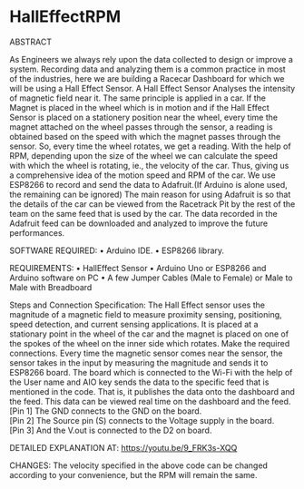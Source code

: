 # HallEffectRPM

ABSTRACT 
 
As Engineers we always rely upon the data collected to design or improve a system. Recording data and analyzing them is a common practice in most of the industries, here we are building a Racecar Dashboard for which we will be using a Hall Effect Sensor. A Hall Effect Sensor Analyses the intensity of magnetic field near it. The same principle is applied in a car. If the Magnet is placed in the wheel which is in motion and if the Hall Effect Sensor is placed on a stationery position near the wheel, every time the magnet attached on the wheel passes through the sensor, a reading is obtained based on the speed with which the magnet passes through the sensor. So, every time the wheel rotates, we get a reading. With the help of RPM, depending upon the size of the wheel we can calculate the speed with which the wheel is rotating, ie., the velocity of the car. Thus, giving us a comprehensive idea of the motion speed and RPM of the car. We use ESP8266 to record and send the data to Adafruit.(If Arduino is alone used, the remaining can be ignored) The main reason for using Adafruit is so that the details of the car can be viewed from the Racetrack Pit by the rest of the team on the same feed that is used by the car. The data recorded in the Adafruit feed can be downloaded and analyzed to improve the future performances.  
 
 
SOFTWARE REQUIRED: • Arduino IDE. • ESP8266 library. 

REQUIREMENTS:
• HallEffect Sensor
• Arduino Uno or ESP8266 and Arduino software on PC 
• A few Jumper Cables (Male to Female) 
   or Male to Male with Breadboard
   
Steps and Connection Specification:
The Hall Effect sensor uses the magnitude of a magnetic field to measure proximity sensing, positioning, speed detection, and current sensing applications.  It is placed at a stationary point in the wheel of the car and the magnet is placed on one of the spokes of the wheel on the inner side which rotates. 
Make the required connections. Every time the magnetic sensor comes near the sensor, the sensor takes in the input by measuring the magnitude and sends it to ESP8266 board. 
The board which is connected to the Wi-Fi with the help of the User name and AIO key sends the data to the specific feed that is mentioned in the code. That is, it publishes the data onto the dashboard and the feed. 
This data can be viewed real time on the dashboard and the feed. 
[Pin 1] The GND connects to the GND on the board.  
[Pin 2] The Source pin (S) connects to the Voltage supply in the board.  
[Pin 3] And the V.out is connected to the D2 on board. 

DETAILED EXPLANATION AT:
https://youtu.be/9_FRK3s-XQQ

CHANGES:
The velocity specified in the above code can be changed according to your convenience, but the RPM will remain the same.
